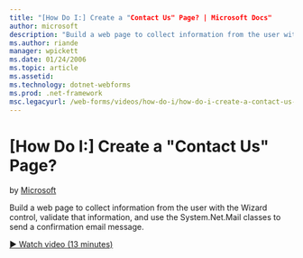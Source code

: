 ```yaml
---
title: "[How Do I:] Create a "Contact Us" Page? | Microsoft Docs"
author: microsoft
description: "Build a web page to collect information from the user with the Wizard control, validate that information, and use the System.Net.Mail classes to send a confi..."
ms.author: riande
manager: wpickett
ms.date: 01/24/2006
ms.topic: article
ms.assetid: 
ms.technology: dotnet-webforms
ms.prod: .net-framework
msc.legacyurl: /web-forms/videos/how-do-i/how-do-i-create-a-contact-us-page
---
```

[How Do I:] Create a "Contact Us" Page?
====================
by [Microsoft](https://github.com/microsoft)

Build a web page to collect information from the user with the Wizard control, validate that information, and use the System.Net.Mail classes to send a confirmation email message.

[&#9654; Watch video (13 minutes)](https://channel9.msdn.com/Blogs/ASP-NET-Site-Videos/how-do-i-create-a-contact-us-page)